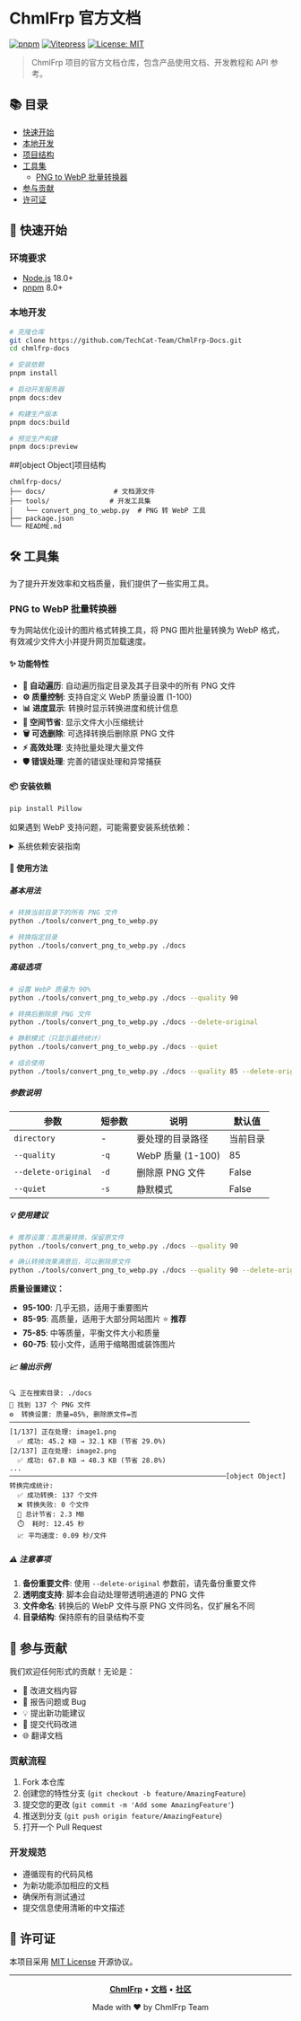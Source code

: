 # ChmlFrp 官方文档

[![pnpm](https://img.shields.io/badge/maintained%20with-pnpm-cc00ff.svg)](https://pnpm.io/)
[![Vitepress](https://img.shields.io/badge/powered%20by-Vitepress-42b883.svg)](https://vitepress.vuejs.org/)
[![License: MIT](https://img.shields.io/badge/License-MIT-yellow.svg)](https://opensource.org/licenses/MIT)

> ChmlFrp 项目的官方文档仓库，包含产品使用文档、开发教程和 API 参考。

## 📚 目录

- [快速开始](#-快速开始)
- [本地开发](#本地开发)
- [项目结构](#-项目结构)
- [工具集](#-工具集)
  - [PNG to WebP 批量转换器](#png-to-webp-批量转换器)
- [参与贡献](#-参与贡献)
- [许可证](#-许可证)

## 🚀 快速开始

### 环境要求

- [Node.js](https://nodejs.org/) 18.0+
- [pnpm](https://pnpm.io/) 8.0+

### 本地开发

```bash
# 克隆仓库
git clone https://github.com/TechCat-Team/ChmlFrp-Docs.git
cd chmlfrp-docs

# 安装依赖
pnpm install

# 启动开发服务器
pnpm docs:dev

# 构建生产版本
pnpm docs:build

# 预览生产构建
pnpm docs:preview
```

##[object Object]项目结构

```
chmlfrp-docs/
├── docs/                 # 文档源文件
├── tools/               # 开发工具集
│   └── convert_png_to_webp.py  # PNG 转 WebP 工具
├── package.json
└── README.md
```

## 🛠 工具集

为了提升开发效率和文档质量，我们提供了一些实用工具。

### PNG to WebP 批量转换器

专为网站优化设计的图片格式转换工具，将 PNG 图片批量转换为 WebP 格式，有效减少文件大小并提升网页加载速度。

#### ✨ 功能特性

- **📁 自动遍历**: 自动遍历指定目录及其子目录中的所有 PNG 文件
- **⚙️ 质量控制**: 支持自定义 WebP 质量设置 (1-100)
- **📊 进度显示**: 转换时显示转换进度和统计信息
- **💾 空间节省**: 显示文件大小压缩统计
- **🗑️ 可选删除**: 可选择转换后删除原 PNG 文件
- **⚡ 高效处理**: 支持批量处理大量文件
- **🛡️ 错误处理**: 完善的错误处理和异常捕获

#### 📦 安装依赖

```bash
pip install Pillow
```

如果遇到 WebP 支持问题，可能需要安装系统依赖：

<details>
<summary>系统依赖安装指南</summary>

**Ubuntu/Debian:**
```bash
sudo apt-get install libwebp-dev
pip install --upgrade Pillow
```

**macOS:**
```bash
brew install webp
pip install --upgrade Pillow
```

**Windows:**
```bash
pip install --upgrade Pillow
```

</details>

#### 🚀 使用方法

##### 基本用法

```bash
# 转换当前目录下的所有 PNG 文件
python ./tools/convert_png_to_webp.py

# 转换指定目录
python ./tools/convert_png_to_webp.py ./docs
```

##### 高级选项

```bash
# 设置 WebP 质量为 90%
python ./tools/convert_png_to_webp.py ./docs --quality 90

# 转换后删除原 PNG 文件
python ./tools/convert_png_to_webp.py ./docs --delete-original

# 静默模式（只显示最终统计）
python ./tools/convert_png_to_webp.py ./docs --quiet

# 组合使用
python ./tools/convert_png_to_webp.py ./docs --quality 85 --delete-original --quiet
```

##### 参数说明

| 参数 | 短参数 | 说明 | 默认值 |
|------|--------|------|--------|
| `directory` | - | 要处理的目录路径 | 当前目录 |
| `--quality` | `-q` | WebP 质量 (1-100) | 85 |
| `--delete-original` | `-d` | 删除原 PNG 文件 | False |
| `--quiet` | `-s` | 静默模式 | False |

##### 💡 使用建议

```bash
# 推荐设置：高质量转换，保留原文件
python ./tools/convert_png_to_webp.py ./docs --quality 90

# 确认转换效果满意后，可以删除原文件
python ./tools/convert_png_to_webp.py ./docs --quality 90 --delete-original
```

**质量设置建议：**

- **95-100**: 几乎无损，适用于重要图片
- **85-95**: 高质量，适用于大部分网站图片 ⭐ **推荐**
- **75-85**: 中等质量，平衡文件大小和质量
- **60-75**: 较小文件，适用于缩略图或装饰图片

##### 📈 输出示例

```
🔍 正在搜索目录: ./docs
📁 找到 137 个 PNG 文件
⚙️  转换设置: 质量=85%, 删除原文件=否
────────────────────────────────────────────────────────────
[1/137] 正在处理: image1.png
  ✅ 成功: 45.2 KB → 32.1 KB (节省 29.0%)
[2/137] 正在处理: image2.png
  ✅ 成功: 67.8 KB → 48.3 KB (节省 28.8%)
...
──────────────────────────────────────────────────────[object Object] 转换完成统计:
  ✅ 成功转换: 137 个文件
  ❌ 转换失败: 0 个文件
  💾 总计节省: 2.3 MB
  ⏱️  耗时: 12.45 秒
  📈 平均速度: 0.09 秒/文件
```

##### ⚠️ 注意事项

1. **备份重要文件**: 使用 `--delete-original` 参数前，请先备份重要文件
2. **透明度支持**: 脚本会自动处理带透明通道的 PNG 文件
3. **文件命名**: 转换后的 WebP 文件与原 PNG 文件同名，仅扩展名不同
4. **目录结构**: 保持原有的目录结构不变

## 🤝 参与贡献

我们欢迎任何形式的贡献！无论是：

- 📝 改进文档内容
- 🐛 报告问题或 Bug
- 💡 提出新功能建议
- 🔧 提交代码改进
- 🌐 翻译文档

### 贡献流程

1. Fork 本仓库
2. 创建您的特性分支 (`git checkout -b feature/AmazingFeature`)
3. 提交您的更改 (`git commit -m 'Add some AmazingFeature'`)
4. 推送到分支 (`git push origin feature/AmazingFeature`)
5. 打开一个 Pull Request

### 开发规范

- 遵循现有的代码风格
- 为新功能添加相应的文档
- 确保所有测试通过
- 提交信息使用清晰的中文描述

## 📄 许可证

本项目采用 [MIT License](LICENSE) 开源协议。

---

<div align="center">

**[ChmlFrp](https://chmlfrp.com)** • **[文档](https://docs.chmlfrp.com)** • **[社区](https://community.chmlfrp.com)**

Made with ❤️ by ChmlFrp Team

</div>